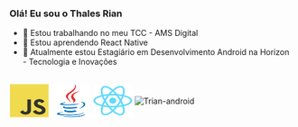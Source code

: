 ### Olá! Eu sou o Thales Rian

- 🔭 Estou trabalhando no meu TCC - AMS Digital
- 🌱 Estou aprendendo React Native
- 💼 Atualmente estou Estagiário em Desenvolvimento Android na Horizon - Tecnologia e Inovações 

<div style="display: inline_block"><br>
  <img align="center"  height="60" width="70" alt="Trian-Js" src="https://raw.githubusercontent.com/devicons/devicon/master/icons/javascript/javascript-original.svg">  
  <img align="center"  height="60" width="70" alt="Trian-Java" src="https://raw.githubusercontent.com/devicons/devicon/master/icons/java/java-original.svg"> 
  <img align="center"  height="60" width="70" alt="Trian-react" src="https://raw.githubusercontent.com/devicons/devicon/master/icons/react/react-original.svg">
  <img align="center"  height="60" width="70" alt="Trian-android" src="https://img.icons8.com/color/48/000000/android-studio--v2.png"/>
</div>
